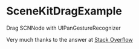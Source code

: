 # SceneKitDragExample
Drag SCNNode with UIPanGestureRecognizer

Very much thanks to the answer at [Stack Overflow](http://stackoverflow.com/questions/22925879/how-do-i-find-my-mouse-point-in-a-scene-using-scenekit)
